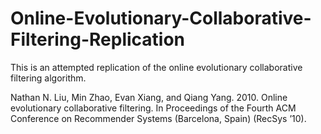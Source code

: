 # Online-Evolutionary-Collaborative-Filtering-Replication
This is an attempted replication of the online evolutionary collaborative filtering algorithm.

Nathan N. Liu, Min Zhao, Evan Xiang, and Qiang Yang. 2010. Online
evolutionary collaborative filtering. In Proceedings of the Fourth ACM
Conference on Recommender Systems (Barcelona, Spain) (RecSys ’10).
